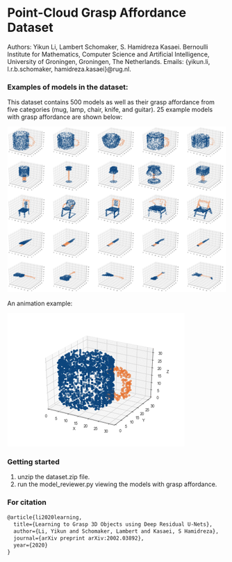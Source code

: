 # Point-Cloud Grasp Affordance Dataset

Authors: 
Yikun Li, Lambert Schomaker, S. Hamidreza Kasaei.
Bernoulli Institute for Mathematics, Computer Science and Artificial Intelligence, University of Groningen, Groningen, The Netherlands.
Emails: {yikun.li, l.r.b.schomaker, hamidreza.kasaei}@rug.nl.

### Examples of models in the dataset:

This dataset contains 500 models as well as their grasp affordance from five categories (mug, lamp, chair, knife, and guitar).
25 example models with grasp affordance are shown below:

![Examples](/images/examples.jpg)

An animation example:

![Animation Example](/images/animation.gif)

### Getting started

1. unzip the dataset.zip file.
1. run the model_reviewer.py viewing the models with grasp affordance.

### For citation

```
@article{li2020learning,
  title={Learning to Grasp 3D Objects using Deep Residual U-Nets},
  author={Li, Yikun and Schomaker, Lambert and Kasaei, S Hamidreza},
  journal={arXiv preprint arXiv:2002.03892},
  year={2020}
}
```